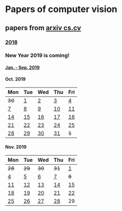 # Papers of computer vision

## papers from [arxiv cs.cv](http://arxiv.org)
### [2018](2018.md)

### New Year 2019 is coming!
#### [Jan. - Sep. 2019](2019.md)

#### Oct. 2019
Mon | Tue | Wed | Thu | Fri 
----------|-------------|-------------|-------------|-------------
~~30~~ | [1](2019/201910/20191001.md) | [2](2019/201910/20191002.md) | [3](2019/201910/20191003.md) | [4](2019/201910/20191004.md) |
[7](2019/201910/20191007.md)  | [8](2019/201910/20191008.md)  | [9](2019/201910/20191009.md)  | [10](2019/201910/20191010.md) | [11](2019/201910/20191011.md) |
[14](2019/201910/20191014.md) | [15](2019/201910/20191015.md) | [16](2019/201910/20191016.md) | [17](2019/201910/20191017.md) | [18](2019/201910/20191018.md) |
[21](2019/201910/20191021.md) | [22](2019/201910/20191022.md) | [23](2019/201910/20191023.md) | [24](2019/201910/20191024.md) | [25](2019/201910/20191025.md) |
[28](2019/201910/20191028.md) | [29](2019/201910/20191029.md) | [30](2019/201910/20191030.md) | [31](2019/201910/20191031.md) | ~~1~~ |

#### Nov. 2019
Mon | Tue | Wed | Thu | Fri 
----------|-------------|-------------|-------------|-------------
~~28~~ | ~~29~~ | ~~30~~ | ~~31~~ | [1](2019/201911/20191101.md) |
[4](2019/201911/20191104.md)  | [5](2019/201911/20191105.md)  | [6](2019/201911/20191106.md) | [7](2019/201911/20191107.md) | ~~8~~ |
[11](2019/201911/20191111.md) | [12](2019/201911/20191112.md) | [13](2019/201911/20191113.md) | [14](2019/201911/20191114.md) | [15](2019/201911/20191115.md) |
[18](2019/201911/20191118.md) | [19](2019/201911/20191119.md) | [20](2019/201911/20191120.md) | [21](2019/201911/20191121.md) | [22](2019/201911/20191122.md) |
[25](2019/201911/20191125.md) | [26](2019/201911/20191126.md) | [27](2019/201911/20191127.md) | [28](2019/201911/20191128.md) | 29 |